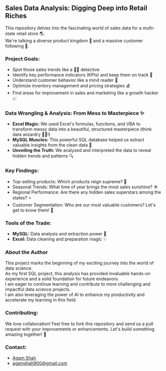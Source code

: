 ##  Sales Data Analysis: Digging Deep into Retail Riches 

This repository delves into the fascinating world of sales data for a multi-state retail store 🌎.
<br>
We're talking a diverse product kingdom 👑 and a massive customer following 👥.

###  Project Goals:

* Spot those sales trends like a 🕵️‍♂️ detective
* Identify key performance indicators (KPIs) and keep them on track 🚀
* Understand customer behavior like a mind reader 🧠
* Optimize inventory management and pricing strategies 💰
* Find areas for improvement in sales and marketing like a growth hacker 📈

###  Data Wrangling & Analysis: From Mess to Masterpiece ✨

* **Excel Magic:** We used Excel's formulas, functions, and VBA to transform messy data into a beautiful, structured masterpiece (think data wizardry 🧙‍♀️!)
* **MySQL Muscles:** This powerful SQL database helped us extract valuable insights from the clean data 💪
* **Unveiling the Truth:** We analyzed and interpreted the data to reveal hidden trends and patterns 🔍

###  Key Findings:

* Top-selling products: Which products reign supreme? 👑
* Seasonal Trends: What time of year brings the most sales sunshine? ☀️
* Regional Performance: Are there any hidden sales superstars among the states? ⭐️
* Customer Segmentation: Who are our most valuable customers? Let's get to know them! 🤝

###  Tools of the Trade:

* **MySQL:**  Data analysis and extraction power 💪
* **Excel:**  Data cleaning and preparation magic ✨

### About the Author

This project marks the beginning of my exciting journey into the world of data science. 
<br>
As my first SQL project, this analysis has provided invaluable hands-on experience and a solid foundation for future endeavors. 
<br>
I am eager to continue learning and contribute to more challenging and impactful data science projects. 
<br>
I am also leveraging the power of AI to enhance my productivity and accelerate my learning in this field. 

###  Contributing:

We love collaboration! Feel free to fork this repository and send us a pull request with your improvements or enhancements. Let's build something amazing together! 🎉

###  Contact:

* [Agam Shah](https://www.linkedin.com/in/agam-shah-281182233/)
* agamshah900@gmail.com
